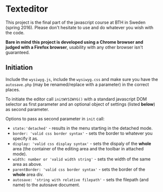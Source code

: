 # Texteditor

This project is the final part of the javascript course at BTH in Sweden (spring 2016). Please don't hesitate to use and do whatever you wish with the code.

**Bare in mind this project is developed using a Chrome browser and judged with a Firefox browser**, usability with any other browser isn't guaranteed.

## Initiation

Include the `wysiwyg.js`, include the `wysiwyg.css` and make sure you have the `autosave.php` (may be renamed/replace with a parameter) in the correct places.

To initiate the editor call `initWYSIWYG()` with a standard javascript DOM selector as first parameter and an optional object of settings (listed **below**) as second parameter.

Options to pass as second parameter in `init` call:
*  `state:'detached'` - results in the menu starting in the detached mode.
*  `border: 'valid css border syntax'` - sets the border to whatever you specify it as.
*  `display: 'valid css display syntax'` - sets the dispaly of the **whole** area (the container of the editing area and the toolbar in attached mode).
*  `width: number or 'valid width string'` - sets the width of the same area as above.
*  `parentBorder: 'valid css border syntax'` - sets the border of the **whole** area div.
*  `autosave: 'string with relative filepath'` - sets the filepath (and name) to the autosave document.
